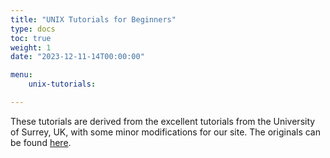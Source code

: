 ```yaml
---
title: "UNIX Tutorials for Beginners"
type: docs
toc: true
weight: 1
date: "2023-12-11-14T00:00:00"

menu:
    unix-tutorials:

---
```


These tutorials are derived from the excellent tutorials from the University of Surrey, UK, with some minor modifications for our site. The originals can be found [here](http://www.ee.surrey.ac.uk/Teaching/Unix/).
